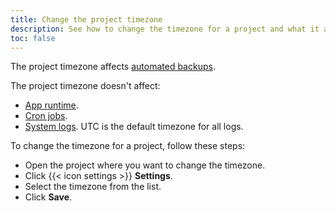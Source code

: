 ```yaml
---
title: Change the project timezone
description: See how to change the timezone for a project and what it affects.
toc: false
---
```


The project timezone affects [automated backups](../dedicated-gen-2/overview/backups.md).

The project timezone doesn't affect:

- [App runtime](../create-apps/timezone.md).
- [Cron jobs](../create-apps/app-reference.md#crons).
- [System logs](../increase-observability/logs.md). UTC is the default timezone for all logs.

To change the timezone for a project, follow these steps:

- Open the project where you want to change the timezone.
- Click {{< icon settings >}} **Settings**.
- Select the timezone from the list.
- Click **Save**.
